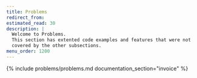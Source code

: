 ```yaml
---
title: Problems
redirect_from:
estimated_read: 30
description: |
  Welcome to Problems.
  This section has extented code examples and features that were not
  covered by the other subsections.
menu_order: 1200
---
```


{% include problems/problems.md documentation_section="invoice" %}